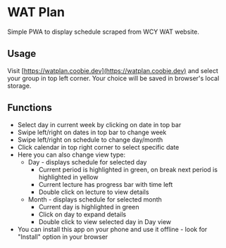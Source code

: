 # WAT Plan

Simple PWA to display schedule scraped from WCY WAT website.

## Usage

Visit [https://watplan.coobie.dev](https://watplan.coobie.dev) and select your group in top left corner. Your choice will be saved in browser's local storage.

## Functions

- Select day in current week by clicking on date in top bar
- Swipe left/right on dates in top bar to change week
- Swipe left/right on schedule to change day/month
- Click calendar in top right corner to select specific date
- Here you can also change view type:
  - Day - displays schedule for selected day
    - Current period is highlighted in green, on break next period is highlighted in yellow
    - Current lecture has progress bar with time left
    - Double click on lecture to view details
  - Month - displays schedule for selected month
    - Current day is highlighted in green
    - Click on day to expand details
    - Double click to view selected day in Day view
- You can install this app on your phone and use it offline - look for "Install" option in your browser